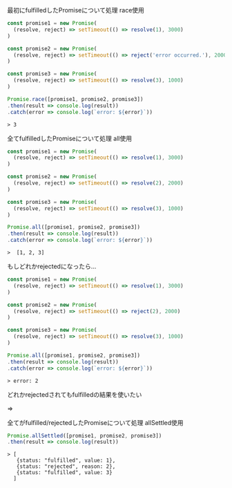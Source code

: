 最初にfulfilledしたPromiseについて処理 race使用

```javascript
const promise1 = new Promise(
  (resolve, reject) => setTimeout(() => resolve(1), 3000)
)

const promise2 = new Promise(
  (resolve, reject) => setTimeout(() => reject('error occurred.'), 2000)
)

const promise3 = new Promise(
  (resolve, reject) => setTimeout(() => resolve(3), 1000)
)
```


```javascript
Promise.race([promise1, promise2, promise3])
.then(result => console.log(result))
.catch(error => console.log(`error: ${error}`))
```


```
> 3
```


全てfulfilledしたPromiseについて処理 all使用

```javascript
const promise1 = new Promise(
  (resolve, reject) => setTimeout(() => resolve(1), 3000)
)

const promise2 = new Promise(
  (resolve, reject) => setTimeout(() => resolve(2), 2000)
)

const promise3 = new Promise(
  (resolve, reject) => setTimeout(() => resolve(3), 1000)
)
```


```javascript
Promise.all([promise1, promise2, promise3])
.then(result => console.log(result))
.catch(error => console.log(`error: ${error}`))
```


```
>  [1, 2, 3]
```


もしどれかrejectedになったら...

```javascript
const promise1 = new Promise(
  (resolve, reject) => setTimeout(() => resolve(1), 3000)
)

const promise2 = new Promise(
  (resolve, reject) => setTimeout(() => reject(2), 2000)
)

const promise3 = new Promise(
  (resolve, reject) => setTimeout(() => resolve(3), 1000)
)
```


```javascript
Promise.all([promise1, promise2, promise3])
.then(result => console.log(result))
.catch(error => console.log(`error: ${error}`))
```


```
> error: 2
```


どれかrejectedされてもfulfilledの結果を使いたい

=>

全てがfulfilled/rejectedしたPromiseについて処理 allSettled使用


```javascript
Promise.allSettled([promise1, promise2, promise3])
.then(result => console.log(result))
```


```
> [
   {status: "fulfilled", value: 1},
   {status: "rejected", reason: 2},
   {status: "fulfilled", value: 3}
  ]
```